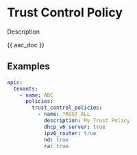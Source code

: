 # Trust Control Policy

Description

{{ aac_doc }}

## Examples

```yaml
apic:
  tenants:
    - name: ABC
      policies:
        trust_control_policies:
          - name: TRUST_ALL
            description: My Trust Policy
            dhcp_v6_server: true
            ipv6_router: true
            nd: true
            ra: true
```
